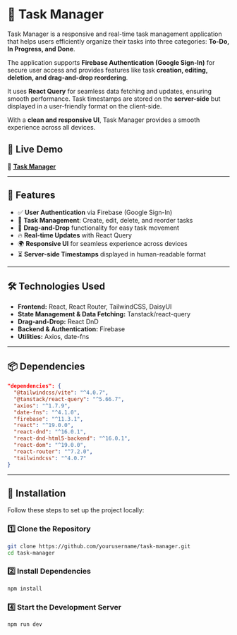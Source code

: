 # 📝 Task Manager  

Task Manager is a responsive and real-time task management application that helps users efficiently organize their tasks into three categories: **To-Do, In Progress, and Done**.  

The application supports **Firebase Authentication (Google Sign-In)** for secure user access and provides features like task **creation, editing, deletion, and drag-and-drop reordering**.  

It uses **React Query** for seamless data fetching and updates, ensuring smooth performance. Task timestamps are stored on the **server-side** but displayed in a user-friendly format on the client-side.  

With a **clean and responsive UI**, Task Manager provides a smooth experience across all devices.  

## 🚀 Live Demo  
🔗 **[Task Manager](https://task-manger-cb5df.web.app/)**  

---

## 📌 Features  

- ✅ **User Authentication** via Firebase (Google Sign-In)  
- 📌 **Task Management**: Create, edit, delete, and reorder tasks  
- 🔄 **Drag-and-Drop** functionality for easy task movement  
- 🔥 **Real-time Updates** with React Query  
- 🌍 **Responsive UI** for seamless experience across devices  
- ⏳ **Server-side Timestamps** displayed in human-readable format  

---

## 🛠️ Technologies Used  

- **Frontend:** React, React Router, TailwindCSS, DaisyUI  
- **State Management & Data Fetching:** Tanstack/react-query  
- **Drag-and-Drop:** React DnD  
- **Backend & Authentication:** Firebase  
- **Utilities:** Axios, date-fns  

---

## 📦 Dependencies  

```json
"dependencies": {
  "@tailwindcss/vite": "^4.0.7",
  "@tanstack/react-query": "^5.66.7",
  "axios": "^1.7.9",
  "date-fns": "^4.1.0",
  "firebase": "^11.3.1",
  "react": "^19.0.0",
  "react-dnd": "^16.0.1",
  "react-dnd-html5-backend": "^16.0.1",
  "react-dom": "^19.0.0",
  "react-router": "^7.2.0",
  "tailwindcss": "^4.0.7"
}
```

---

## 🔧 Installation  

Follow these steps to set up the project locally:  

### 1️⃣ Clone the Repository  
```sh
git clone https://github.com/yourusername/task-manager.git
cd task-manager
```

### 2️⃣ Install Dependencies  
```sh
npm install
```
### 4️⃣ Start the Development Server  
```sh
npm run dev
```